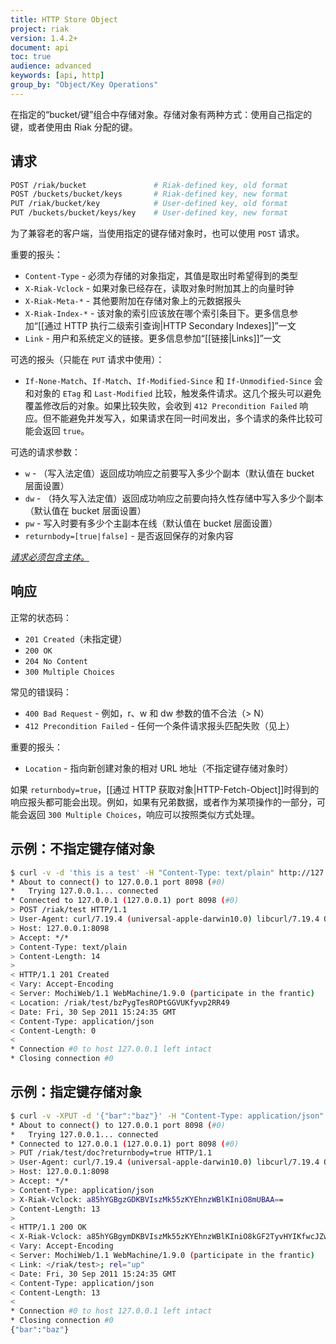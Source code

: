 ```yaml
---
title: HTTP Store Object
project: riak
version: 1.4.2+
document: api
toc: true
audience: advanced
keywords: [api, http]
group_by: "Object/Key Operations"
---
```


在指定的“bucket/键”组合中存储对象。存储对象有两种方式：使用自己指定的键，或者使用由 Riak 分配的键。

## 请求

```bash
POST /riak/bucket               # Riak-defined key, old format
POST /buckets/bucket/keys       # Riak-defined key, new format
PUT /riak/bucket/key            # User-defined key, old format
PUT /buckets/bucket/keys/key    # User-defined key, new format
```

为了兼容老的客户端，当使用指定的键存储对象时，也可以使用 `POST` 请求。

重要的报头：

* `Content-Type` - 必须为存储的对象指定，其值是取出时希望得到的类型
* `X-Riak-Vclock` - 如果对象已经存在，读取对象时附加其上的向量时钟
* `X-Riak-Meta-*` - 其他要附加在存储对象上的元数据报头
* `X-Riak-Index-*` - 该对象的索引应该放在哪个索引条目下。更多信息参加“[[通过 HTTP 执行二级索引查询|HTTP Secondary Indexes]]”一文
* `Link` - 用户和系统定义的链接。更多信息参加“[[链接|Links]]”一文

可选的报头（只能在 `PUT` 请求中使用）：

* `If-None-Match`、`If-Match`、`If-Modified-Since` 和 `If-Unmodified-Since` 会和对象的 `ETag` 和 `Last-Modified` 比较，触发条件请求。这几个报头可以避免覆盖修改后的对象。如果比较失败，会收到 `412 Precondition Failed` 响应。但不能避免并发写入，如果请求在同一时间发出，多个请求的条件比较可能会返回 `true`。

可选的请求参数：

* `w` - （写入法定值）返回成功响应之前要写入多少个副本（默认值在 bucket 层面设置）
* `dw` - （持久写入法定值）返回成功响应之前要向持久性存储中写入多少个副本（默认值在 bucket 层面设置）
* `pw` - 写入时要有多少个主副本在线（默认值在 bucket 层面设置）
* `returnbody=[true|false]` - 是否返回保存的对象内容

*<ins>请求必须包含主体。</ins>*

## 响应

正常的状态码：

* `201 Created`（未指定键）
* `200 OK`
* `204 No Content`
* `300 Multiple Choices`

常见的错误码：

* `400 Bad Request` - 例如，r、w 和 dw 参数的值不合法（> N）
* `412 Precondition Failed` - 任何一个条件请求报头匹配失败（见上）

重要的报头：

* `Location` - 指向新创建对象的相对 URL 地址（不指定键存储对象时）

如果 `returnbody=true`，[[通过 HTTP 获取对象|HTTP-Fetch-Object]]时得到的响应报头都可能会出现。例如，如果有兄弟数据，或者作为某项操作的一部分，可能会返回 `300 Multiple Choices`，响应可以按照类似方式处理。

## 示例：不指定键存储对象

```bash
$ curl -v -d 'this is a test' -H "Content-Type: text/plain" http://127.0.0.1:8098/riak/test
* About to connect() to 127.0.0.1 port 8098 (#0)
*   Trying 127.0.0.1... connected
* Connected to 127.0.0.1 (127.0.0.1) port 8098 (#0)
> POST /riak/test HTTP/1.1
> User-Agent: curl/7.19.4 (universal-apple-darwin10.0) libcurl/7.19.4 OpenSSL/0.9.8l zlib/1.2.3
> Host: 127.0.0.1:8098
> Accept: */*
> Content-Type: text/plain
> Content-Length: 14
>
< HTTP/1.1 201 Created
< Vary: Accept-Encoding
< Server: MochiWeb/1.1 WebMachine/1.9.0 (participate in the frantic)
< Location: /riak/test/bzPygTesROPtGGVUKfyvp2RR49
< Date: Fri, 30 Sep 2011 15:24:35 GMT
< Content-Type: application/json
< Content-Length: 0
<
* Connection #0 to host 127.0.0.1 left intact
* Closing connection #0
```

## 示例：指定键存储对象

```bash
$ curl -v -XPUT -d '{"bar":"baz"}' -H "Content-Type: application/json" -H "X-Riak-Vclock: a85hYGBgzGDKBVIszMk55zKYEhnzWBlKIniO8mUBAA==" http://127.0.0.1:8098/riak/test/doc?returnbody=true
* About to connect() to 127.0.0.1 port 8098 (#0)
*   Trying 127.0.0.1... connected
* Connected to 127.0.0.1 (127.0.0.1) port 8098 (#0)
> PUT /riak/test/doc?returnbody=true HTTP/1.1
> User-Agent: curl/7.19.4 (universal-apple-darwin10.0) libcurl/7.19.4 OpenSSL/0.9.8l zlib/1.2.3
> Host: 127.0.0.1:8098
> Accept: */*
> Content-Type: application/json
> X-Riak-Vclock: a85hYGBgzGDKBVIszMk55zKYEhnzWBlKIniO8mUBAA==
> Content-Length: 13
>
< HTTP/1.1 200 OK
< X-Riak-Vclock: a85hYGBgymDKBVIszMk55zKYEhnzWBlKIniO8kGF2TyvHYIKfwcJZwEA
< Vary: Accept-Encoding
< Server: MochiWeb/1.1 WebMachine/1.9.0 (participate in the frantic)
< Link: </riak/test>; rel="up"
< Date: Fri, 30 Sep 2011 15:24:35 GMT
< Content-Type: application/json
< Content-Length: 13
<
* Connection #0 to host 127.0.0.1 left intact
* Closing connection #0
{"bar":"baz"}
```
